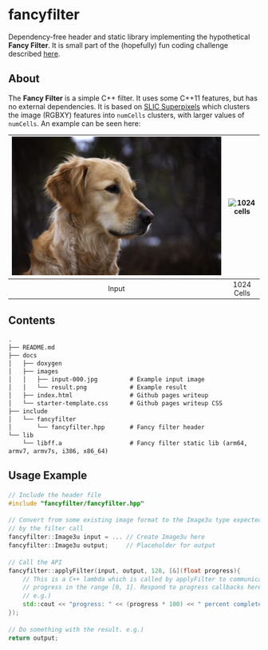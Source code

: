 # fancyfilter

Dependency-free header and static library implementing the hypothetical **Fancy Filter**. It is small part of the (hopefully) fun coding challenge described [here](http://iansachs.github.io/fancyfilter).

About
-----

The **Fancy Filter** is a simple C++ filter. It uses some C++11 features, but has no external dependencies. It is based on [SLIC Superpixels]() which clusters the image (RGBXY) features into `numCells` clusters, with larger values of `numCells`. An example can be seen here:

| ![Input](/docs/images/input-000.jpg?raw=true "Input") | ![1024 cells](/docs/images/result.jpg?raw=true "1024 Cells") |
|:--------------:|:--------------:|
| Input          |  1024 Cells    |

Contents
--------

    .
    ├── README.md
    ├── docs
    │   ├── doxygen
    │   ├── images
    │   │   ├── input-000.jpg         # Example input image
    │   │   └── result.png            # Example result
    │   ├── index.html                # Github pages writeup
    │   └── starter-template.css      # Github pages writeup CSS
    ├── include
    │   └── fancyfilter
    │       └── fancyfilter.hpp       # Fancy filter header
    └── lib
        └── libff.a                   # Fancy filter static lib (arm64, armv7, armv7s, i386, x86_64)


Usage Example
-------------

```c++
// Include the header file
#include "fancyfilter/fancyfilter.hpp"

// Convert from some existing image format to the Image3u type expected
// by the filter call
fancyfilter::Image3u input = ... // Create Image3u here
fancyfilter::Image3u output;     // Placeholder for output

// Call the API
fancyfilter::applyFilter(input, output, 128, [&](float progress){
    // This is a C++ lambda which is called by applyFilter to communicate 
    // progress in the range [0, 1]. Respond to progress callbacks here.
    // e.g.) 
    std::cout << "progress: " << (progress * 100) << " percent complete" << std::endl;
});

// Do something with the result. e.g.)
return output; 
```





